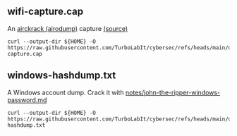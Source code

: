 ## wifi-capture.cap

An [airckrack (airodump)](https://github.com/TurboLabIt/cybersec/blob/main/notes/000-aircrack.md) capture 
[(source)](https://tryhackme.com/r/room/wifihacking101)

````shell
curl --output-dir ${HOME} -O https://raw.githubusercontent.com/TurboLabIt/cybersec/refs/heads/main/data/wifi-capture.cap
````


## windows-hashdump.txt

A Windows account dump. Crack it with [notes/john-the-ripper-windows-password.md](https://github.com/TurboLabIt/cybersec/blob/main/notes/john-the-ripper-windows-password.md)

````shell
curl --output-dir ${HOME} -O https://raw.githubusercontent.com/TurboLabIt/cybersec/refs/heads/main/data/windows-hashdump.txt
````
